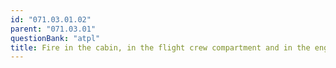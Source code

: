 ```yaml
---
id: "071.03.01.02"
parent: "071.03.01"
questionBank: "atpl"
title: Fire in the cabin, in the flight crew compartment and in the engine(s)
---
```

